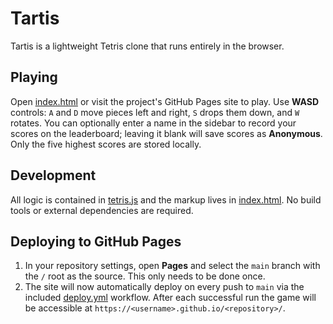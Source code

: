 # Tartis

Tartis is a lightweight Tetris clone that runs entirely in the browser.

## Playing

Open [index.html](index.html) or visit the project's GitHub Pages site to play.
Use **WASD** controls: `A` and `D` move pieces left and right, `S` drops them down, and `W` rotates.
You can optionally enter a name in the sidebar to record your scores on the
leaderboard; leaving it blank will save scores as **Anonymous**. Only the five
highest scores are stored locally.

## Development

All logic is contained in [tetris.js](tetris.js) and the markup lives in
[index.html](index.html). No build tools or external dependencies are required.

## Deploying to GitHub Pages

1. In your repository settings, open **Pages** and select the `main` branch
   with the `/` root as the source. This only needs to be done once.
2. The site will now automatically deploy on every push to `main` via the
   included [deploy.yml](.github/workflows/deploy.yml) workflow.
   After each successful run the game will be accessible at
   `https://<username>.github.io/<repository>/`.
